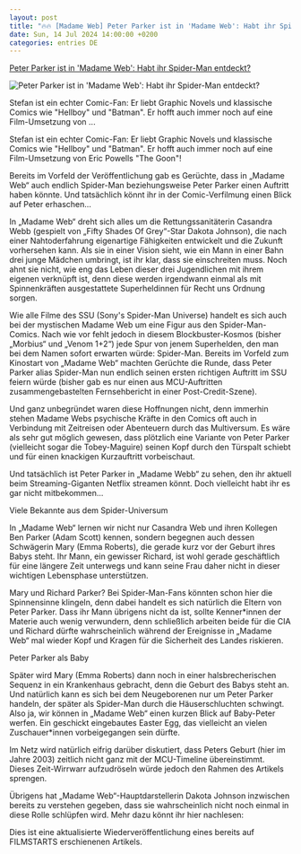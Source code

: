 ```yaml
---
layout: post
title: "🔥🔥 [Madame Web] Peter Parker ist in 'Madame Web': Habt ihr Spider-Man entdeckt?"
date: Sun, 14 Jul 2024 14:00:00 +0200
categories: entries DE
---
```

[Peter Parker ist in 'Madame Web': Habt ihr Spider-Man entdeckt?](https://www.filmstarts.de/nachrichten/1000092234.html)

![Peter Parker ist in 'Madame Web': Habt ihr Spider-Man entdeckt?](https://de.web.img2.acsta.net/img/e5/c9/e5c98c5d6ee91e4401e5afe87d891cee.jpg)

Stefan ist ein echter Comic-Fan: Er liebt Graphic Novels und klassische Comics wie "Hellboy" und "Batman". Er hofft auch immer noch auf eine Film-Umsetzung von ...

Stefan ist ein echter Comic-Fan: Er liebt Graphic Novels und klassische Comics wie "Hellboy" und "Batman". Er hofft auch immer noch auf eine Film-Umsetzung von Eric Powells "The Goon"!

Bereits im Vorfeld der Veröffentlichung gab es Gerüchte, dass in „Madame Web“ auch endlich Spider-Man beziehungsweise Peter Parker einen Auftritt haben könnte. Und tatsächlich könnt ihr in der Comic-Verfilmung einen Blick auf Peter erhaschen...

In „Madame Web“ dreht sich alles um die Rettungssanitäterin Casandra Webb (gespielt von „Fifty Shades Of Grey“-Star Dakota Johnson), die nach einer Nahtoderfahrung eigenartige Fähigkeiten entwickelt und die Zukunft vorhersehen kann. Als sie in einer Vision sieht, wie ein Mann in einer Bahn drei junge Mädchen umbringt, ist ihr klar, dass sie einschreiten muss. Noch ahnt sie nicht, wie eng das Leben dieser drei Jugendlichen mit ihrem eigenen verknüpft ist, denn diese werden irgendwann einmal als mit Spinnenkräften ausgestattete Superheldinnen für Recht uns Ordnung sorgen.

Wie alle Filme des SSU (Sony's Spider-Man Universe) handelt es sich auch bei der mystischen Madame Web um eine Figur aus den Spider-Man-Comics. Nach wie vor fehlt jedoch in diesem Blockbuster-Kosmos (bisher „Morbius“ und „Venom 1+2“) jede Spur von jenem Superhelden, den man bei dem Namen sofort erwarten würde: Spider-Man. Bereits im Vorfeld zum Kinostart von „Madame Web“ machten Gerüchte die Runde, dass Peter Parker alias Spider-Man nun endlich seinen ersten richtigen Auftritt im SSU feiern würde (bisher gab es nur einen aus MCU-Auftritten zusammengebastelten Fernsehbericht in einer Post-Credit-Szene).

Und ganz unbegründet waren diese Hoffnungen nicht, denn immerhin stehen Madame Webs psychische Kräfte in den Comics oft auch in Verbindung mit Zeitreisen oder Abenteuern durch das Multiversum. Es wäre als sehr gut möglich gewesen, dass plötzlich eine Variante von Peter Parker (vielleicht sogar die Tobey-Maguire) seinen Kopf durch den Türspalt schiebt und für einen knackigen Kurzauftritt vorbeischaut.

Und tatsächlich ist Peter Parker in „Madame Webb“ zu sehen, den ihr aktuell beim Streaming-Giganten Netflix streamen könnt. Doch vielleicht habt ihr es gar nicht mitbekommen...

Viele Bekannte aus dem Spider-Universum

In „Madame Web“ lernen wir nicht nur Casandra Web und ihren Kollegen Ben Parker (Adam Scott) kennen, sondern begegnen auch dessen Schwägerin Mary (Emma Roberts), die gerade kurz vor der Geburt ihres Babys steht. Ihr Mann, ein gewisser Richard, ist wohl gerade geschäftlich für eine längere Zeit unterwegs und kann seine Frau daher nicht in dieser wichtigen Lebensphase unterstützen.

Mary und Richard Parker? Bei Spider-Man-Fans könnten schon hier die Spinnensinne klingeln, denn dabei handelt es sich natürlich die Eltern von Peter Parker. Dass ihr Mann übrigens nicht da ist, sollte Kenner*innen der Materie auch wenig verwundern, denn schließlich arbeiten beide für die CIA und Richard dürfte wahrscheinlich während der Ereignisse in „Madame Web“ mal wieder Kopf und Kragen für die Sicherheit des Landes riskieren.

Peter Parker als Baby

Später wird Mary (Emma Roberts) dann noch in einer halsbrecherischen Sequenz in ein Krankenhaus gebracht, denn die Geburt des Babys steht an. Und natürlich kann es sich bei dem Neugeborenen nur um Peter Parker handeln, der später als Spider-Man durch die Häuserschluchten schwingt. Also ja, wir können in „Madame Web“ einen kurzen Blick auf Baby-Peter werfen. Ein geschickt eingebautes Easter Egg, das vielleicht an vielen Zuschauer*innen vorbeigegangen sein dürfte.

Im Netz wird natürlich eifrig darüber diskutiert, dass Peters Geburt (hier im Jahre 2003) zeitlich nicht ganz mit der MCU-Timeline übereinstimmt. Dieses Zeit-Wirrwarr aufzudröseln würde jedoch den Rahmen des Artikels sprengen.

Übrigens hat „Madame Web“-Hauptdarstellerin Dakota Johnson inzwischen bereits zu verstehen gegeben, dass sie wahrscheinlich nicht noch einmal in diese Rolle schlüpfen wird. Mehr dazu könnt ihr hier nachlesen:

Dies ist eine aktualisierte Wiederveröffentlichung eines bereits auf FILMSTARTS erschienenen Artikels.

